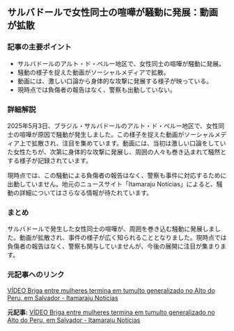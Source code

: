 ## サルバドールで女性同士の喧嘩が騒動に発展：動画が拡散

### 記事の主要ポイント

* サルバドールのアルト・ド・ペルー地区で、女性同士の喧嘩が騒動に発展。
* 騒動の様子を捉えた動画がソーシャルメディアで拡散。
* 動画には、激しい口論から身体的な攻撃に発展する様子が映っている。
* 現時点では負傷者の報告はなく、警察も出動していない。

### 詳細解説

2025年5月3日、ブラジル・サルバドールのアルト・ド・ペルー地区で、女性同士の喧嘩が原因で騒動が発生しました。この様子を捉えた動画がソーシャルメディア上で拡散され、注目を集めています。動画には、当初は激しい口論をしていた女性たちが、次第に身体的な攻撃に発展し、周囲の人々も巻き込まれて騒然とする様子が記録されています。

現時点では、この騒動による負傷者の報告はなく、警察も事件に対応するために出動していません。地元のニュースサイト「Itamaraju Notícias」によると、騒動の詳細についてはさらなる情報が待たれています。

### まとめ

サルバドールで発生した女性同士の喧嘩が、周囲を巻き込む騒動に発展しました。動画が拡散され、事件の様子が広く知られることとなりました。現時点では負傷者の報告はなく、警察も関与していませんが、今後の展開に注目が集まります。

### 元記事へのリンク

[VÍDEO Briga entre mulheres termina em tumulto generalizado no Alto do Peru, em Salvador - Itamaraju Notícias](https://www.itamarajunoticias.com.br/2024/05/04/video-briga-entre-mulheres-termina-em-tumulto-generalizado-no-alto-do-peru-em-salvador/)


**元記事:** [VÍDEO Briga entre mulheres termina em tumulto generalizado no Alto do Peru, em Salvador - Itamaraju Notícias ](https://itamarajunoticias.com.br/editorial/video-briga-entre-mulheres-termina-em-tumulto-generalizado-no-alto-do-peru-em-salvador/)